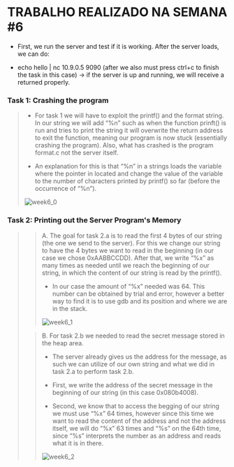 # TRABALHO REALIZADO NA SEMANA #6

- First, we run the server and test if it is working. After the server loads, we can do:

- echo hello | nc 10.9.0.5 9090 (after we also must press ctrl+c to finish the task in this case) -> if the server is up and running, we will receive a returned properly.

### Task 1: Crashing the program

>- For task 1 we will have to exploit the printf() and the format string. In our string we will add “%n” such as when the function prinft() is run and tries to print the string it will overwrite the return address to exit the function, meaning our program is now stuck (essentially crashing the program). Also, what has crashed is the program format.c not the server itself.
>
>- An explanation for this is that “%n” in a strings loads the variable where the pointer in located and change the value of the variable to the number of characters printed by printf() so far (before the occurrence of “%n”).
>
>![week6_0](https://cdn.discordapp.com/attachments/913904956468252695/915279478559748156/unknown.png)

### Task 2: Printing out the Server Program's Memory

>>A. The goal for task 2.a is to read the first 4 bytes of our string (the one we send to the server). For this we change our string to have the 4 bytes we want to read in the beginning (in our case we chose 0xAABBCCDD). After that, we write “%x” as many times as needed until we reach the beginning of our string, in which the content of our string is read by the printf().
>>
>>- In our case the amount of “%x” needed was 64. This number can be obtained by trial and error, however a better way to find it is to use gdb and its position and where we are in the stack.
>>
>>![week6_1](https://cdn.discordapp.com/attachments/913904956468252695/915282120258228264/week6_task2a.jpg)
>
>>B.	For task 2.b we needed to read the secret message stored in the heap area.
>>
>>- The server already gives us the address for the message, as such we can utilize of our own string and what we did in task 2.a to perform task 2.b.
>>
>>- First, we write the address of the secret message in the beginning of our string (in this case 0x080b4008).
>>
>>- Second, we know that to access the begging of our string we must use “%x” 64 times, however since this time we want to read the content of the address and not the address itself, we will do “%x” 63 times and “%s” on the 64th time, since “%s” interprets the number as an address and reads what it is in there.
>>
>>![week6_2](https://cdn.discordapp.com/attachments/913904956468252695/915282967813836911/week6_task2b.jpg)
>>
>



